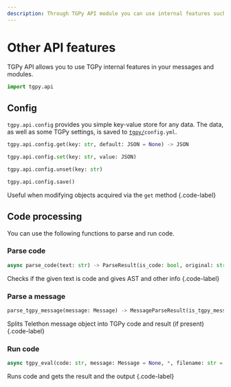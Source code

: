 ```yaml
---
description: Through TGPy API module you can use internal features such as internal config object and functions to parse and run code.
---
```


# Other API features

TGPy API allows you to use TGPy internal features in your messages and modules.

```python
import tgpy.api
```

## Config

`tgpy.api.config` provides you simple key-value store for any data.
The data, as well as some TGPy settings, is saved to <code>[tgpy/](/installation/#data-storage)config.yml</code>.

```python
tgpy.api.config.get(key: str, default: JSON = None) -> JSON
```

```python
tgpy.api.config.set(key: str, value: JSON)
```

```python
tgpy.api.config.unset(key: str)
```

```python
tgpy.api.config.save()
```

Useful when modifying objects acquired via the <code>get</code> method
{.code-label}

## Code processing

You can use the following functions to parse and run code.

### Parse code

```python
async parse_code(text: str) -> ParseResult(is_code: bool, original: str, transformed: str, tree: AST | None)
```

Checks if the given text is code and gives AST and other info
{.code-label}

### Parse a message

```python
parse_tgpy_message(message: Message) -> MessageParseResult(is_tgpy_message: bool, code: str | None, result: str | None)
```

Splits Telethon message object into TGPy code and result (if present)
{.code-label}

### Run code

```python
async tgpy_eval(code: str, message: Message = None, *, filename: str = None) -> EvalResult(result: Any, output: str)
```

Runs code and gets the result and the output
{.code-label}
